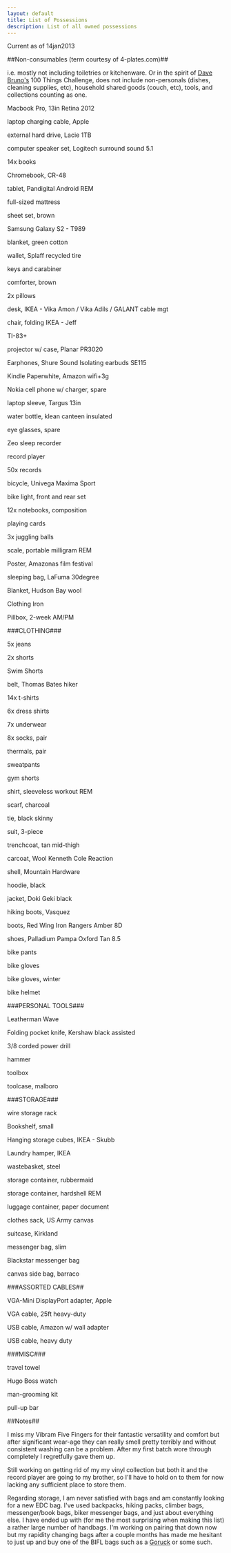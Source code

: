 ```yaml
---
layout: default
title: List of Possessions
description: List of all owned possessions
---
```


<p class="blockquote">Current as of 14jan2013</p>

##Non-consumables (term courtesy of 4-plates.com)##

<p class="blockquote">i.e. mostly not including toiletries or kitchenware.  Or in the spirit of <a href="http://guynameddave.com/" target="_blank">Dave Bruno's</a> 100 Things Challenge, does not include non-personals (dishes, cleaning supplies, etc), household shared goods (couch, etc), tools, and collections counting as one.</p>

Macbook Pro, 13in Retina 2012

laptop charging cable, Apple

external hard drive, Lacie 1TB

computer speaker set, Logitech surround sound 5.1

14x books

Chromebook, CR-48

tablet, Pandigital Android REM

full-sized mattress

sheet set, brown

Samsung Galaxy S2 - T989

blanket, green cotton

wallet, Splaff recycled tire

keys and carabiner

comforter, brown

2x pillows

desk, IKEA - Vika Amon / Vika Adils / GALANT cable mgt

chair, folding IKEA - Jeff

TI-83+

projector w/ case, Planar PR3020

Earphones, Shure Sound Isolating earbuds SE115

Kindle Paperwhite, Amazon wifi+3g

Nokia cell phone w/ charger, spare

laptop sleeve, Targus 13in

water bottle, klean canteen insulated

eye glasses, spare

Zeo sleep recorder

record player

50x records

bicycle, Univega Maxima Sport

bike light, front and rear set

12x notebooks, composition

playing cards

3x juggling balls

scale, portable milligram REM

Poster, Amazonas film festival

sleeping bag, LaFuma 30degree

Blanket, Hudson Bay wool

Clothing Iron

Pillbox, 2-week AM/PM


###CLOTHING###

5x jeans

2x shorts

Swim Shorts

belt, Thomas Bates hiker

14x t-shirts

6x dress shirts

7x underwear

8x socks, pair

thermals, pair

sweatpants

gym shorts

shirt, sleeveless workout REM

scarf, charcoal

tie, black skinny

suit, 3-piece

trenchcoat, tan mid-thigh

carcoat, Wool Kenneth Cole Reaction

shell, Mountain Hardware

hoodie, black

jacket, Doki Geki black

hiking boots, Vasquez

boots, Red Wing Iron Rangers Amber 8D

shoes, Palladium Pampa Oxford Tan 8.5

bike pants

bike gloves

bike gloves, winter

bike helmet


###PERSONAL TOOLS###

Leatherman Wave

Folding pocket knife, Kershaw black assisted

3/8 corded power drill

hammer

toolbox

toolcase, malboro


###STORAGE###

wire storage rack

Bookshelf, small

Hanging storage cubes, IKEA - Skubb

Laundry hamper, IKEA

wastebasket, steel

storage container, rubbermaid

storage container, hardshell REM

luggage container, paper document

clothes sack, US Army canvas

suitcase, Kirkland

messenger bag, slim

Blackstar messenger bag

canvas side bag, barraco

###ASSORTED CABLES##

VGA-Mini DisplayPort adapter, Apple

VGA cable, 25ft heavy-duty

USB cable, Amazon w/ wall adapter

USB cable, heavy duty


###MISC###

travel towel

Hugo Boss watch

man-grooming kit

pull-up bar


##Notes##

I miss my Vibram Five Fingers for their fantastic versatility and comfort but after significant wear-age they can really smell pretty terribly and without consistent washing can be a problem.  After my first batch wore through completely I regretfully gave them up.

Still working on getting rid of my my vinyl collection but both it and the record player are going to my brother, so I'll have to hold on to them for now lacking any sufficient place to store them.

Regarding storage, I am never satisfied with bags and am constantly looking for a new EDC bag.  I've used backpacks, hiking packs, climber bags, messenger/book bags, biker messenger bags, and just about everything else. I have ended up with (for me the most surprising when making this list) a rather large number of handbags.  I'm working on pairing that down now but my rapidity changing bags after a couple months has made me hesitant to just up and buy one of the BIFL bags such as a <a href="https://www.goruck.com/" target="_blank">Goruck</a> or some such.
